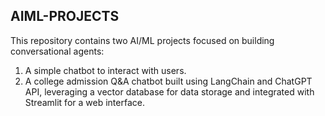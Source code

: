 ## AIML-PROJECTS

This repository contains two AI/ML projects focused on building conversational agents:
1. A simple chatbot to interact with users.
2. A college admission Q&A chatbot built using LangChain and ChatGPT API, leveraging a vector database for data storage and integrated with Streamlit for a web interface.

